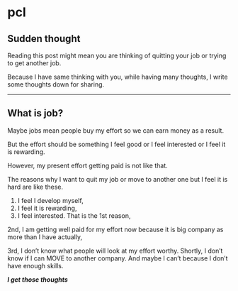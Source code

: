 # pcl

## Sudden thought
Reading this post might mean you are thinking of quitting your job or trying to get another job.

Because I have same thinking with you, while having many thoughts, I write some thoughts down for sharing.

***
## What is job?
Maybe jobs mean people buy my effort so we can earn money as a result.

But the effort should be something I feel good or I feel interested or I feel it is rewarding.

However, my present effort getting paid is not like that.

The reasons why I want to quit my job or move to another one but I feel it is hard are like these.

1. I feel I develop myself,
2. I feel it is rewarding,
3. I feel interested. That is the 1st reason,

2nd, I am getting well paid for my effort now because it is big company as more than I have actually,

3rd, I don’t know what people will look at my effort worthy. Shortly, I don’t know if I can MOVE to another company. And maybe I can’t because I don’t have enough skills.

***I get those thoughts***
